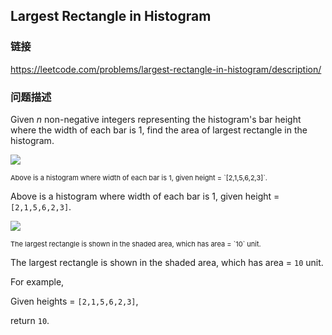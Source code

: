 ## Largest Rectangle in Histogram  
### 链接  
https://leetcode.com/problems/largest-rectangle-in-histogram/description/  
### 问题描述

Given *n* non-negative integers representing the histogram's bar height where the width of each bar is 1, find the area of largest rectangle in the histogram.



<img src="/static/images/problemset/histogram.png" /><br />
<p style="font-size: 11px">Above is a histogram where width of each bar is 1, given height = `[2,1,5,6,2,3]`.

Above is a histogram where width of each bar is 1, given height = `[2,1,5,6,2,3]`.


<img src="/static/images/problemset/histogram_area.png" /><br />
<p style="font-size: 11px">The largest rectangle is shown in the shaded area, which has area = `10` unit.

The largest rectangle is shown in the shaded area, which has area = `10` unit.


For example,<br />
Given heights = `[2,1,5,6,2,3]`,<br />
return `10`.

